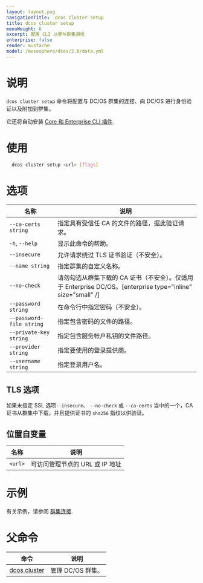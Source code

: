 ```yaml
---
layout: layout.pug
navigationTitle:  dcos cluster setup
title: dcos cluster setup
menuWeight: 6
excerpt: 配置 CLI 以便与群集通信
enterprise: false
render: mustache
model: /mesosphere/dcos/2.0/data.yml
---
```


# 说明
`dcos cluster setup` 命令将配置与 DC/OS 群集的连接、向 DC/OS 进行身份验证以及附加到群集。

它还将自动安装 [Core 和 Enterprise CLI 插件](/mesosphere/dcos/cn/2.0/cli/plugins/).

# 使用

```bash
  dcos cluster setup <url> [flags]
```

# 选项

| 名称 | 说明 |
|---------|-------------|
| `--ca-certs string`   | 指定具有受信任 CA 的文件的路径，据此验证请求。
| `-h`, `--help` | 显示此命令的帮助。 |
| `--insecure`       |  允许请求绕过 TLS 证书验证（不安全）。
| `--name string`     |  指定群集的自定义名称。
| `--no-check`        |  请勿勾选从群集下载的 CA 证书（不安全）。仅适用于 Enterprise DC/OS。[enterprise type="inline" size="small" /]
| `--password string`   |  在命令行中指定密码（不安全）。
| `--password-file string`  | 指定包含密码的文件的路径。
| `--private-key string`   | 指定包含服务帐户私钥的文件路径。
| `--provider string`     | 指定要使用的登录提供商。
| `--username string`      | 指定登录用户名。


## TLS 选项

如果未指定 SSL 选项`--insecure`、 `--no-check` 或 `--ca-certs` 当中的一个，CA 证书从群集中下载，并且提供证书的 `sha256` 指纹以供验证。

## 位置自变量

| 名称 | 说明 |
|---------|-------------|
| `<url>`   | 可访问管理节点的 URL 或 IP 地址 |


# 示例
有关示例，请参阅 [群集连接](/mesosphere/dcos/cn/2.0/administering-clusters/multiple-clusters/cluster-connections/).

# 父命令

| 命令 | 说明 |
|---------|-------------|
| [dcos cluster](/mesosphere/dcos/cn/2.0/cli/command-reference/dcos-cluster/) | 管理 DC/OS 群集。 |
